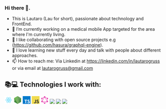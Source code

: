 ### Hi there 👋. 

- This is Lautaro (Lau for short), passionate about technology and FrontEnd.
- 📱 I’m currently working on a medical mobile App targeted for the area where I'm currently living.
- 👯 I like collaborating with open source projects e.g (<https://github.com/hasura/graphql-engine>).
- 💬 I love learning new stuff every day and talk with people about different approaches.
- 📫 How to reach me: Via Linkedin at <https://linkedin.com/in/lautarogruss> or via email at <lautarogruss@gmail.com>

## 📚💻 Technologies I work with:
<p>
  <img alt="React" title="React JS" height="25" src="https://raw.githubusercontent.com/github/explore/80688e429a7d4ef2fca1e82350fe8e3517d3494d/topics/react/react.png"></img>
  <img alt="NODE" title="NODE JS" height="25" src="https://raw.githubusercontent.com/github/explore/80688e429a7d4ef2fca1e82350fe8e3517d3494d/topics/nodejs/nodejs.png"></img>
  <img height="25" src="https://raw.githubusercontent.com/github/explore/80688e429a7d4ef2fca1e82350fe8e3517d3494d/topics/typescript/typescript.png"></img>
  <img height="25" src="https://raw.githubusercontent.com/github/explore/80688e429a7d4ef2fca1e82350fe8e3517d3494d/topics/javascript/javascript.png"></img>
  <img height="25" src="https://raw.githubusercontent.com/github/explore/80688e429a7d4ef2fca1e82350fe8e3517d3494d/topics/graphql/graphql.png"></img>
  <img height="25" src="https://d2eip9sf3oo6c2.cloudfront.net/tags/images/000/001/216/thumb/apollo-seeklogo.com_%281%29.png"></img>
  <img height="25" src="https://res-3.cloudinary.com/crunchbase-production/image/upload/c_lpad,h_170,w_170,f_auto,b_white,q_auto:eco/q1cwqhahz7jbtfzalznd"></img>   
  <img height="25" src="https://cdn.auth0.com/blog/testing-react-with-jest/logo.png"></img>    
</p>
